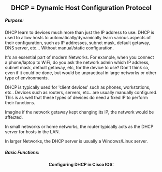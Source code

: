 <h2 align="center">DHCP = Dynamic Host Configuration Protocol</h2>

<h5>Purpose:</h5>

DHCP learn to devices much more than just the IP address to use.
DHCP is used to allow hosts to automatically/dynamically learn various aspects
of their configuration, such as IP addresses, subnet mask, default getaway,
DNS server, etc... Without manual/static configuration.

It's an essential part of modern Networks. For example, when you connect a
phone/laptop to WiFi, do you ask the network admin which IP address, subnet mask,
default getaway, etc, for the device to use? Don't think so, even if it could be
done, but would be unpractical in large networks or other type of environments.

DHCP is typically used for 'client devices' such as phones, workstations, etc..
Devices such as routers, servers, etc.. are usually manually configured. This is
as well that these types of devices do need a fixed IP to perform their functions.

Imagine if the network getaway kept changing its IP, the network would be affected.

In small networks or home networks, the router typically acts as the DHCP server
for hosts in the LAN.

In larger Networks, the DHCP server is usually a Windows/Linux server.


<h5>Basic Functions:</h5>




<h4 align="center">Configuring DHCP in Cisco IOS: </h4>
